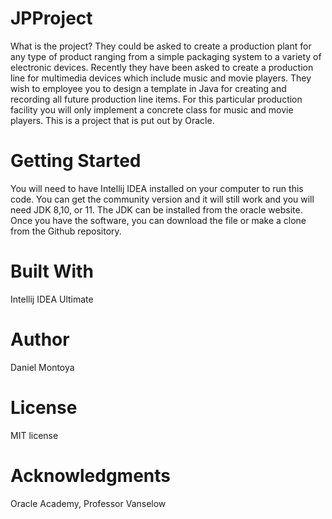 # JPProject 
What is the project?
They could be asked to create a production plant for any type of product ranging from a simple packaging system to a variety of electronic devices. Recently they have been asked to create a production line for multimedia devices which include music and movie players.  They wish to employee you to design a template in Java for creating and recording all future production line items.  For this particular production facility you will only implement a concrete class for music and movie players. This is a project that is put out by Oracle.

# Getting Started
You will need to have Intellij IDEA installed on your computer to run this code. You can get the community version and it will still work and you will need JDK 8,10, or 11. The JDK can be installed from the oracle website. Once you have the software, you can download the file or make a clone from the Github repository.

# Built With
Intellij IDEA Ultimate

# Author
Daniel Montoya

# License
MIT license 

# Acknowledgments
Oracle Academy, Professor Vanselow

